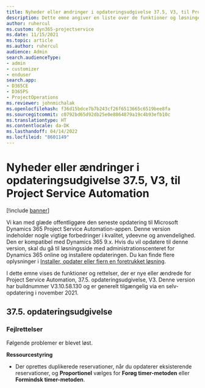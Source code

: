 ```yaml
---
title: Nyheder eller ændringer i opdateringsudgivelse 37.5, V3, til Project Service Automation
description: Dette emne angiver en liste over de funktioner og løsninger, der er tilgængelige i Microsoft Dynamics 365 Project Service Automation opdateringsversion 37.5, V3.
author: ruhercul
ms.custom: dyn365-projectservice
ms.date: 11/15/2021
ms.topic: article
ms.author: ruhercul
audience: Admin
search.audienceType:
- admin
- customizer
- enduser
search.app:
- D365CE
- D365PS
- ProjectOperations
ms.reviewer: johnmichalak
ms.openlocfilehash: f36d15bdce7b7b243cf26f6513665c6519bee8fa
ms.sourcegitcommit: c0792bd65d92db25e0e8864879a19c4b93efb10c
ms.translationtype: HT
ms.contentlocale: da-DK
ms.lasthandoff: 04/14/2022
ms.locfileid: "8601149"
---
```

# <a name="whats-new-or-changed-in-project-service-automation-update-release-375-v3"></a>Nyheder eller ændringer i opdateringsudgivelse 37.5, V3, til Project Service Automation

[!include [banner](../includes/psa-now-project-operations.md)]

Vi kan med glæde offentliggøre den seneste opdatering til Microsoft Dynamics 365 Project Service Automation-appen. Denne version indeholder nogle vigtige forbedringer i kvalitet, ydeevne og anvendelighed. Den er kompatibel med Dynamics 365 9.x. Hvis du vil opdatere til denne version, skal du gå til løsningsside med administrationscenteret for Dynamics 365 online og installere opdateringen. Du kan finde flere oplysninger i [Installer, opdater eller fjern en foretrukket løsning](/power-platform/admin/install-remove-preferred-solution).

I dette emne vises de funktioner og rettelser, der er nye eller ændrede for Project Service Automation, 37.5. opdateringsudgivelse, V3. Denne version har buildnummer V3.10.58.130 og er generelt tilgængelig via en selv-opdatering i november 2021.

## <a name="update-release-375"></a>37.5. opdateringsudgivelse

### <a name="bug-fixes"></a>Fejlrettelser

Følgende problemer er blevet løst.

**Ressourcestyring**
- Der oprettes duplikerede reservationer, når du opdaterer eksisterende reservationer, og **Proportionel** vælges for **Forøg timer-metoden** eller **Formindsk timer-metoden**.
